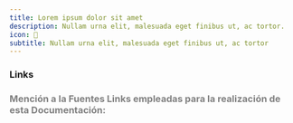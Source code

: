 ```yaml
---
title: Lorem ipsum dolor sit amet
description: Nullam urna elit, malesuada eget finibus ut, ac tortor.
icon: 🔗
subtitle: Nullam urna elit, malesuada eget finibus ut, ac tortor
---
```


### Links




### <span style="color:grey">Mención a la Fuentes Links empleadas para la realización de esta Documentación:</span>

